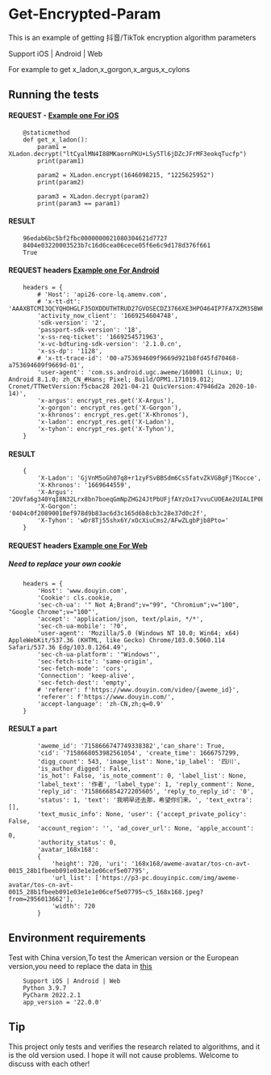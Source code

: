 # Get-Encrypted-Param

This is an example of getting 抖音/TikTok encryption algorithm parameters

Support iOS | Android | Web

For example to get x_ladon,x_gorgon,x_argus,x_cylons

## Running the tests

#### REQUEST - [Example one For iOS](demo/iOS/get_param.py)

        @staticmethod
        def get_x_ladon():
            param1 = XLadon.decrypt("ltCyalMN4I88MKaornPKU+LSy5Tl6jDZcJFrMF3eokqTucfp")
            print(param1)

            param2 = XLadon.encrypt(1646098215, "1225625952")
            print(param2)

            param3 = XLadon.decrypt(param2)
            print(param3 == param1)

#### RESULT

        96edab6bc5bf2fbc0000000021080304621d7727
        8404e03220003523b7c16d6cea06cece05f6e6c9d178d376f661
        True

#### REQUEST headers [Example one For Android](demo/Android/args.py)

        headers = {
            # 'Host': 'api26-core-lq.amemv.com',
            # 'x-tt-dt': 'AAAXBTCMI3QCYQHOHGLF35OXDDUTHTRUD27GVOSECDZ3766XE3HPO464IP7FA7XZM3SBW65C23K2ILTJHSPVY2R72KCFGWGHCB54LGVKMH54WHOIFJ35OH3Y3YCTS',
            'activity_now_client': '1669254604748',
            'sdk-version': '2',
            'passport-sdk-version': '18',
            'x-ss-req-ticket': '1669254571963',
            'x-vc-bdturing-sdk-version': '2.1.0.cn',
            'x-ss-dp': '1128',
            # 'x-tt-trace-id': '00-a753694609f9669d921b8fd45fd70468-a753694609f9669d-01',
            'user-agent': 'com.ss.android.ugc.aweme/160001 (Linux; U; Android 8.1.0; zh_CN_#Hans; Pixel; Build/OPM1.171019.012; Cronet/TTNetVersion:f5cbac28 2021-04-21 QuicVersion:47946d2a 2020-10-14)',
            'x-argus': encrypt_res.get('X-Argus'),
            'x-gorgon': encrypt_res.get('X-Gorgon'),
            'x-khronos': encrypt_res.get('X-Khronos'),
            'x-ladon': encrypt_res.get('X-Ladon'),
            'x-tyhon': encrypt_res.get('X-Tyhon'),
        }

#### RESULT

        {
            'X-Ladon': 'GjVnM5oGh07q8+r1zyFSvBBSdm6CsSfatvZkVGBgFjTKocce', 
            'X-Khronos': '1669644559', 
            'X-Argus': '2OVfa6g340YqI8N32Lrx8bn7boeqGmNpZHG24JtPbUFjfAYzOxI7vvuCUOEAe2UIALIP0BBHKhggZ92BzXwl56RceKLBqSowkEFwGpfHzpiJ/fDDJ+KcjgaezyUf9rDFTrKfccgsNHgfc1TK3KxV7ZJUoARag6Gk7qc7cKyyDYT4CvweecGkNL+mbKpXnA4QyT8c0FDy8bg9GnFZny7BjT4mMAynvD0WpoTRIPB74QzrOA==', 
            'X-Gorgon': '0404c0f20890010ef978d9b83ac6d3c165d6b8cb3c28e37d0c2f', 
            'X-Tyhon': 'wDr8Tj55shx6Y/xOcXiuCms2/AFwZLgbPjb8Pto='
        }

#### REQUEST headers [Example one For Web](demo/web/get_web_comment.py)

##### Need to replace your own cookie

        headers = {
            'Host': 'www.douyin.com',
            'Cookie': cls.cookie,
            'sec-ch-ua': '" Not A;Brand";v="99", "Chromium";v="100", "Google Chrome";v="100"',
            'accept': 'application/json, text/plain, */*',
            'sec-ch-ua-mobile': '?0',
            'user-agent': 'Mozilla/5.0 (Windows NT 10.0; Win64; x64) AppleWebKit/537.36 (KHTML, like Gecko) Chrome/103.0.5060.114 Safari/537.36 Edg/103.0.1264.49',
            'sec-ch-ua-platform': '"Windows"',
            'sec-fetch-site': 'same-origin',
            'sec-fetch-mode': 'cors',
            'Connection': 'keep-alive',
            'sec-fetch-dest': 'empty',
            # 'referer': f'https://www.douyin.com/video/{aweme_id}',
            'referer': f'https://www.douyin.com/',
            'accept-language': 'zh-CN,zh;q=0.9'
        }

#### RESULT  a part

            'aweme_id': '7158666747749338382','can_share': True, 
            'cid': '7158668053982561054', 'create_time': 1666757299, 
            'digg_count': 543, 'image_list': None,'ip_label': '四川', 
            'is_author_digged': False, 
            'is_hot': False, 'is_note_comment': 0, 'label_list': None, 
            'label_text': '作者', 'label_type': 1, 'reply_comment': None, 
            'reply_id': '7158666854272205605', 'reply_to_reply_id': '0', 
            'status': 1, 'text': '我明早还去那，希望你们来。', 'text_extra': [], 
            'text_music_info': None, 'user': {'accept_private_policy': False, 
            'account_region': '', 'ad_cover_url': None, 'apple_account': 0, 
            'authority_status': 0, 
            'avatar_168x168': 
            {
                'height': 720, 'uri': '168x168/aweme-avatar/tos-cn-avt-0015_28b1fbeeb091e03e1e1e06cef5e07795', 
                'url_list': ['https://p3-pc.douyinpic.com/img/aweme-avatar/tos-cn-avt-0015_28b1fbeeb091e03e1e1e06cef5e07795~c5_168x168.jpeg?from=2956013662'], 
                'width': 720
            }

## Environment requirements

Test with China version,To test the American version or the European version,you need to replace the data
in [this](demo/iOS/bean/device_info.py)

        Support iOS | Android | Web
        Python 3.9.7
        PyCharm 2022.2.1
        app_version = '22.0.0'

## Tip

This project only tests and verifies the research related to algorithms, and it is the old version used. I hope it will
not cause problems. Welcome to discuss with each other!

